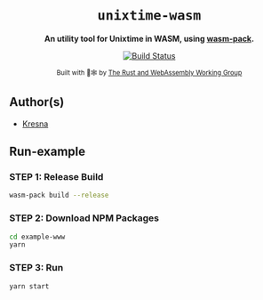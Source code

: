 <div align="center">

  <h1><code>unixtime-wasm</code></h1>

<strong>An utility tool for Unixtime in WASM, using <a href="https://github.com/rustwasm/wasm-pack">wasm-pack</a>.</strong>

  <p>
    <a href="https://travis-ci.org/Ujang360/unixtime-wasm"><img src="https://img.shields.io/travis/Ujang360/unixtime-wasm.svg?style=flat-square" alt="Build Status" /></a>
  </p>

<sub>Built with 🦀🕸 by <a href="https://rustwasm.github.io/">The Rust and WebAssembly Working Group</a></sub>

</div>

## Author(s)

- [Kresna](https://github.com/Ujang360)

## Run-example

### STEP 1: Release Build

```bash
wasm-pack build --release
```

### STEP 2: Download NPM Packages

```bash
cd example-www
yarn
```

### STEP 3: Run

```bash
yarn start
```
